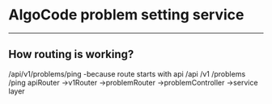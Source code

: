 # AlgoCode problem setting service

---

## How routing is working?

/api/v1/problems/ping
-because route starts with api
     /api       /v1        /problems         /ping
     apiRouter ->v1Router  ->problemRouter   ->problemController  ->service layer

     
